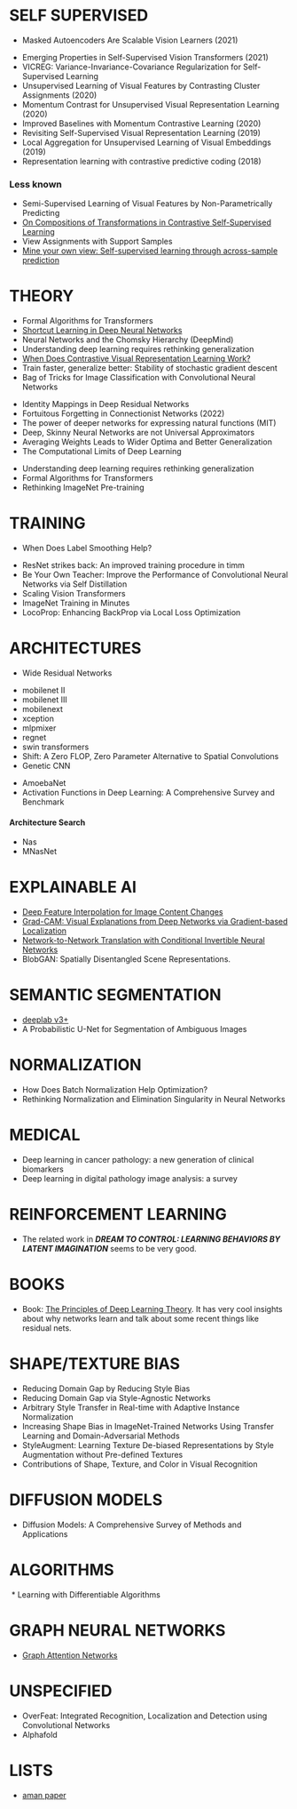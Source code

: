 # SELF SUPERVISED 
* Masked Autoencoders Are Scalable Vision Learners (2021)
- Emerging Properties in Self-Supervised Vision Transformers (2021)
- VICREG: Variance-Invariance-Covariance Regularization for Self-Supervised Learning
- Unsupervised Learning of Visual Features by Contrasting Cluster Assignments (2020)
- Momentum Contrast for Unsupervised Visual Representation Learning  (2020)
- Improved Baselines with Momentum Contrastive Learning (2020)
- Revisiting Self-Supervised Visual Representation Learning (2019)
- Local Aggregation for Unsupervised Learning of Visual Embeddings (2019)
- Representation learning with contrastive predictive coding (2018)
### Less known
- Semi-Supervised Learning of Visual Features by Non-Parametrically Predicting 
-  [On Compositions of Transformations in Contrastive Self-Supervised Learning](https://arxiv.org/pdf/2003.04298.pdf)
- View Assignments with Support Samples
- [Mine your own view: Self-supervised learning through across-sample prediction](https://arxiv.org/abs/2102.10106)

# THEORY 
* Formal Algorithms for Transformers
* [Shortcut Learning in Deep Neural Networks](https://www.nature.com/articles/s42256-020-00257-z?ref=https://giter.site)
* Neural Networks and the Chomsky Hierarchy (DeepMind)
* Understanding deep learning requires rethinking generalization
* [When Does Contrastive Visual Representation Learning Work?](https://openaccess.thecvf.com/content/CVPR2022/papers/Cole_When_Does_Contrastive_Visual_Representation_Learning_Work_CVPR_2022_paper.pdf)
* Train faster, generalize better: Stability of stochastic gradient descent
* Bag of Tricks for Image Classification with Convolutional Neural Networks
- Identity Mappings in Deep Residual Networks
- Fortuitous Forgetting in Connectionist Networks (2022)
- The power of deeper networks for expressing natural functions (MIT)
- Deep, Skinny Neural Networks are not Universal Approximators
- Averaging Weights Leads to Wider Optima and Better Generalization
- The Computational Limits of Deep Learning
* Understanding deep learning requires rethinking generalization
* Formal Algorithms for Transformers
* Rethinking ImageNet Pre-training

# TRAINING
* When Does Label Smoothing Help?
- ResNet strikes back: An improved training procedure in timm
- Be Your Own Teacher: Improve the Performance of Convolutional Neural Networks via Self Distillation
- Scaling Vision Transformers
- ImageNet Training in Minutes
- LocoProp: Enhancing BackProp via Local Loss Optimization
 
# ARCHITECTURES
* Wide Residual Networks
- mobilenet II
- mobilenet III
- mobilenext
- xception
- mlpmixer
- regnet
- swin transformers
- Shift: A Zero FLOP, Zero Parameter Alternative to Spatial Convolutions
- Genetic CNN
* AmoebaNet
* Activation Functions in Deep Learning: A Comprehensive Survey and Benchmark

#### Architecture Search
- Nas
- MNasNet

# EXPLAINABLE AI
* [Deep Feature Interpolation for Image Content Changes](https://arxiv.org/pdf/1611.05507.pdf)
* [Grad-CAM: Visual Explanations from Deep Networks via Gradient-based Localization](https://arxiv.org/pdf/1610.02391.pdf)
* [Network-to-Network Translation with Conditional Invertible Neural Networks](https://arxiv.org/abs/2005.13580)
* BlobGAN: Spatially Disentangled Scene Representations.

# SEMANTIC SEGMENTATION
- [deeplab v3+](https://arxiv.org/pdf/1802.02611.pdf)
- A Probabilistic U-Net for Segmentation of Ambiguous Images

# NORMALIZATION
- How Does Batch Normalization Help Optimization?
- Rethinking Normalization and Elimination Singularity in Neural Networks

# MEDICAL
* Deep learning in cancer pathology: a new generation of clinical biomarkers
* Deep learning in digital pathology image analysis: a survey

# REINFORCEMENT LEARNING
* The related work in ***DREAM TO CONTROL: LEARNING BEHAVIORS BY LATENT IMAGINATION*** seems to be very good.

# BOOKS
* Book: [The Principles of Deep Learning Theory](https://arxiv.org/pdf/2106.10165.pdf). It has very cool insights about why networks learn and talk about some recent things like residual nets.


# SHAPE/TEXTURE BIAS
* Reducing Domain Gap by Reducing Style Bias
* Reducing Domain Gap via Style-Agnostic Networks
* Arbitrary Style Transfer in Real-time with Adaptive Instance Normalization
* Increasing Shape Bias in ImageNet-Trained Networks Using Transfer Learning and Domain-Adversarial Methods
* StyleAugment: Learning Texture De-biased Representations by Style Augmentation without Pre-defined Textures
* Contributions of Shape, Texture, and Color in Visual Recognition


# DIFFUSION MODELS
* Diffusion Models: A Comprehensive Survey of Methods and Applications


# ALGORITHMS
 * Learning with Differentiable Algorithms


# GRAPH NEURAL NETWORKS
* [Graph Attention Networks](https://arxiv.org/abs/1710.10903)


# UNSPECIFIED
* OverFeat: Integrated Recognition, Localization and Detection using Convolutional Networks
* Alphafold 

# LISTS
* [aman paper](https://aman.ai/papers/)
